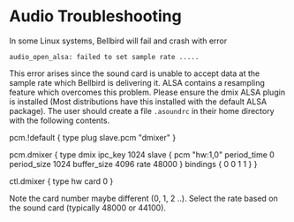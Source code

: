 Audio Troubleshooting
=====================

In some Linux systems, Bellbird will fail and crash with error

    audio_open_alsa: failed to set sample rate .....

This error arises since the sound card is unable to accept data
at the sample rate which Bellbird is delivering it.
ALSA contains a resampling feature which overcomes this problem.
Please ensure the dmix ALSA plugin is installed (Most distributions
have this installed with the default ALSA package).
The user should create a file `.asoundrc` in their home directory 
with the following contents.

pcm.!default {
	type plug
	slave.pcm "dmixer"
}

pcm.dmixer  {
 	type dmix
 	ipc_key 1024
 	slave {
		pcm "hw:1,0"
		period_time 0
		period_size 1024
		buffer_size 4096
		rate 48000
	}
	bindings {
		0 0
		1 1
	}
}

ctl.dmixer {
	type hw
	card 0
}

Note the card number maybe different (0, 1, 2 ..). Select the rate based
on the sound card (typically 48000 or 44100).
